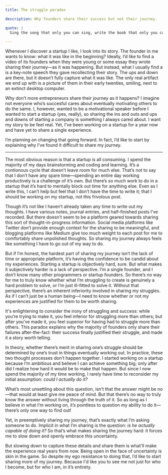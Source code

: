 ```yaml
---
title: The struggle paradox

description: Why founders share their success but not their journey.

quote: |
  Sing the song that only you can sing, write the book that only you can write, build the product that only you can build... live the life that only you can live. - Naval Ravikant

---
```


Whenever I discover a startup I like, I look into its story. The founder in me wants to know: what it was like in the beginning?  Ideally, I’d like to find a video of its founders when they were young or some essay they wrote sharing their journey—as it was happening. But instead, what I usually find a is a key-note speech they gave recollecting their story. The ups and down are there, but it doesn’t fully capture what it was like. The only real artifact we end up with is a picture of them in their early twenties, smiling, next to an extinct desktop computer.

Why don’t more entrepreneurs share their journey as it happens? I imagine not everyone who’s succesful cares about eventually motivating others to do the same. I, however, wanted to be a motivational speaker before I wanted to start a startup (yes, really), so sharing the ins and outs and ups and downs of starting a company is something I always cared about. I want my story to be feel real. Yet, I’ve been working on a startup for a year now and have yet to share a single experience. 

I’m planning on changing that going forward. In fact, I’d like to start by explaining why I’ve found it difficult to share my journey.

<hr>

The most obvious reason is that a startup is all consuming. I spend the majority of my days brainstorming and coding and learning. It’s a contionous cycle that doesn’t leave room for much else. That’s not to say that I don’t have any spare time—spending an entire day working productively is a challenge of it’s own. But there’s so much work to do in a startup that it’s hard to mentally block out time for anything else. Even as I write this, I can’t help but feel that I don’t have the time to write it; that I should be working on my startup, not this frivolous post.

Though it’s not like I haven’t already taken any time to write out my thoughts. I have various notes, journal entries, and half-finished posts I’ve recorded. But there doesn’t seem to be a platform geared towards sharing this sort of thought-in-progress information. Social media platforms like Twitter don’t provide enough context for the sharing to be meaningful, and blogging platforms like Medium give too much weight to each post for me to comfortably share unpolished thoughts. So sharing my journey always feels like something I have to go out of my way to do.

But if I’m honest, the hardest part of sharing my journey isn’t the lack of time or appropriate platform, it’s having the confidence to be candid about my experiences. Starting a startup is objectively hard, sure. But what makes it subjectively harder is a lack of perspective. I’m a single founder, and I don’t know many other programmers or startup founders. So there’s no way for me to truly know whether what I’m struggling to create is genuinely a hard problem to solve, or I’m just ill-fitted to solve it. Without that perspective, there’s an inherent inferiority involved in sharing my struggles. As if I can’t just be a human being—I need to know whether or not my experiences are justified for them to be worth sharing. 

It's enlightening to consider the irony of struggling and success: while you’re trying to make it, you feel inferior for struggling more than others; but after you’ve made it, you feel superior for having had to struggle more than others. This paradox explains why the majority of founders only share their failures after-the-fact: their success finally justified their struggle, and made it a story worth telling.

In theory, whether there’s merit in sharing one’s struggle should be determined by one’s trust in things eventually working out. In practice, these two thought processes don’t happen together. I started working on a startup because I’m ambitious and believe I can achieve something big; only after did I realize how hard it would be to make that happen. But since I now spend the majority of my time working, I rarely have time to reconsider my initial assumption: *could I actually do it?*

What’s most unsettling about this question, isn’t that the answer might be no—that would at least give me peace of mind. But that there’s no way to truly know the answer without living through the truth of it. So as long as I believe in what I’m working on, it’s pointless to question my ability to do it—there’s only one way to find out!

Yet, in preemptively sharing my journey, that’s exactly what I’m asking someone to do. Implicit in what I’m sharing is the question: *is he actually capable of doing it?* So that’s what makes sharing the journey hard: it forces me to slow down and openly embrace this uncertainty. 

But slowing down to capture these details and share them is what'll make the experience real years from now. Being open in the face of uncertainty is skin in the game. So despite my ego resistance to doing that, I’d like to start sharing more of my journey. Because I'd like you to see me not just for who I become, but for who I am, in it’s entirety. 

